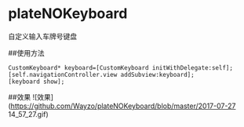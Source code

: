 # plateNOKeyboard
自定义输入车牌号键盘


##使用方法
```
CustomKeyboard* keyboard=[CustomKeyboard initWithDelegate:self];
[self.navigationController.view addSubview:keyboard];
[keyboard show];

```
##效果
![效果](https://github.com/Wayzo/plateNOKeyboard/blob/master/2017-07-27 14_57_27.gif)
